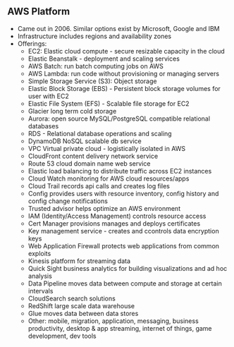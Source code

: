 ## AWS Platform

- Came out in 2006. Similar options exist by Microsoft, Google and IBM
- Infrastructure includes regions and availability zones
- Offerings:
  - EC2: Elastic cloud compute - secure resizable capacity in the cloud
  - Elastic Beanstalk - deployment and scaling services
  - AWS Batch: run batch computing jobs on AWS
  - AWS Lambda: run code without provisioning or managing servers
  - Simple Storage Service (S3): Object storage
  - Elastic Block Storage (EBS) - Persistent block storage volumes for user with EC2
  - Elastic File System (EFS) - Scalable file storage for EC2
  - Glacier long term cold storage
  - Aurora: open source MySQL/PostgreSQL compatible relational databases
  - RDS -  Relational database operations and scaling
  - DynamoDB NoSQL scalable db service
  - VPC Virtual private cloud - logistically isolated in AWS
  - CloudFront content delivery network service
  - Route 53 cloud domain name web service
  - Elastic load balancing to distribute traffic across EC2 instances
  - Cloud Watch monitoring for AWS cloud resources/apps
  - Cloud Trail records api calls and creates log files
  - Config provides users with resource inventory, config history and config change notifications
  - Trusted advisor helps optimize an AWS environment
  - IAM (Identity/Access Management) controls resource access
  - Cert Manager provisions manages and deploys certificates
  - Key management service - creates and ccontrols data encryption keys
  - Web Application  Firewall protects web applications from common exploits
  - Kinesis platform for streaming data
  - Quick Sight business analytics for building visualizations and ad hoc analysis
  - Data Pipeline moves data between compute and storage at certain intervals
  - CloudSearch search solutions
  - RedShift large scale data warehouse
  - Glue moves data between data stores
  - Other: mobile, migration, application, messaging, business productivity, desktop & app streaming, internet of things, game development, dev tools 
